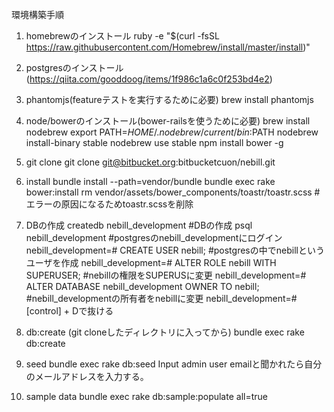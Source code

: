 環境構築手順
1. homebrewのインストール
ruby -e "$(curl -fsSL https://raw.githubusercontent.com/Homebrew/install/master/install)"
2. postgresのインストール(https://qiita.com/gooddoog/items/1f986c1a6c0f253bd4e2)
3. phantomjs(featureテストを実行するために必要)
brew install phantomjs
4. node/bowerのインストール(bower-railsを使うために必要)
brew install nodebrew
export PATH=$HOME/.nodebrew/current/bin:$PATH
nodebrew install-binary stable
nodebrew use stable
npm install bower -g
5. git clone
git clone git@bitbucket.org:bitbucketcuon/nebill.git
6. install
bundle install --path=vendor/bundle
bundle exec rake bower:install
rm vendor/assets/bower_components/toastr/toastr.scss #エラーの原因になるためtoastr.scssを削除
7. DBの作成
createdb nebill_development #DBの作成
psql nebill_development #postgresのnebill_developmentにログイン
nebill_development=# CREATE USER nebill; #postgresの中でnebillというユーザを作成
nebill_development=# ALTER ROLE nebill WITH SUPERUSER; #nebillの権限をSUPERUSに変更
nebill_development=# ALTER DATABASE nebill_development OWNER TO nebill; #nebill_developmentの所有者をnebillに変更
nebill_development=# [control] + Dで抜ける
8. db:create
(git cloneしたディレクトリに入ってから)
bundle exec rake db:create
9. seed
bundle exec rake db:seed
Input admin user emailと聞かれたら自分のメールアドレスを入力する。

10. sample data
bundle exec rake db:sample:populate all=true
